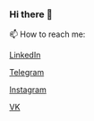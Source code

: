 ### Hi there 👋

📫 How to reach me:

[LinkedIn](https://www.linkedin.com/mwlite/in/dmitrii-podlesnykh)

[Telegram](https://t.me/DmitriiPodlesnykh)

[Instagram](https://www.instagram.com/d.podlesnykh/)

[VK](https://www.vk.com/dmitriipodlesnykh)
<!--
**DmitriiPodlesnykh/DmitriiPodlesnykh** is a ✨ _special_ ✨ repository because its `README.md` (this file) appears on your GitHub profile.

Here are some ideas to get you started:

- 🔭 I’m currently working on ...
- 🌱 I’m currently learning ...
- 👯 I’m looking to collaborate on ...
- 🤔 I’m looking for help with ...
- 💬 Ask me about ...
- 📫 How to reach me: ...
- 😄 Pronouns: ...
- ⚡ Fun fact: ...
-->
